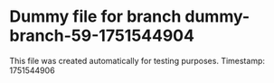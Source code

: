 # Dummy file for branch dummy-branch-59-1751544904

This file was created automatically for testing purposes.
Timestamp: 1751544906